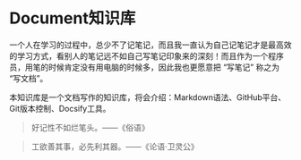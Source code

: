 <h1>Document知识库</h1>

一个人在学习的过程中，总少不了记笔记，而且我一直认为自己记笔记才是最高效的学习方式，看别人的笔记远不如自己写笔记印象来的深刻！而且作为一个程序员，用笔的时候肯定没有用电脑的时候多，因此我也更愿意把 “写笔记” 称之为 “写文档”。

本知识库是一个文档写作的知识库，将会介绍：Markdown语法、GitHub平台、Git版本控制、Docsify工具。

> 好记性不如烂笔头。——《俗语》

> 工欲善其事，必先利其器。——《论语·卫灵公》